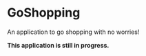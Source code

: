 # GoShopping
An application to go shopping with no worries!

**This application is still in progress.**
